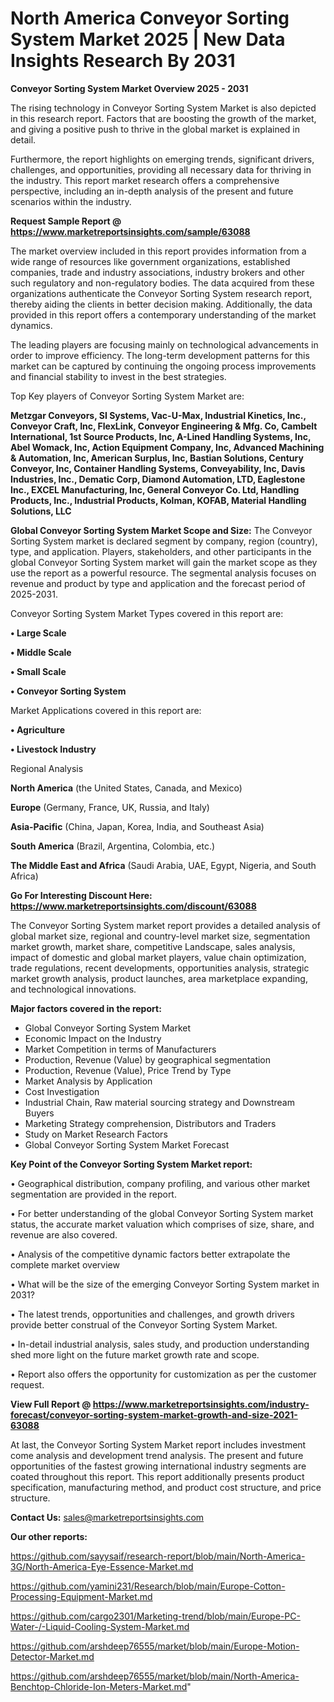 # North America Conveyor Sorting System Market 2025 | New Data Insights Research By 2031

<Strong> Conveyor Sorting System Market Overview 2025 - 2031</strong>

The rising technology in Conveyor Sorting System Market is also depicted in this research report. Factors that are boosting the growth of the market, and giving a positive push to thrive in the global market is explained in detail.

Furthermore, the report highlights on emerging trends, significant drivers, challenges, and opportunities, providing all necessary data for thriving in the industry. This report market research offers a comprehensive perspective, including an in-depth analysis of the present and future scenarios within the industry.

<strong>Request Sample Report @ <a href=https://www.marketreportsinsights.com/sample/63088>https://www.marketreportsinsights.com/sample/63088</a></strong>

The market overview included in this report provides information from a wide range of resources like government organizations, established companies, trade and industry associations, industry brokers and other such regulatory and non-regulatory bodies. The data acquired from these organizations authenticate the Conveyor Sorting System research report, thereby aiding the clients in better decision making. Additionally, the data provided in this report offers a contemporary understanding of the market dynamics.

The leading players are focusing mainly on technological advancements in order to improve efficiency. The long-term development patterns for this market can be captured by continuing the ongoing process improvements and financial stability to invest in the best strategies.

Top Key players of Conveyor Sorting System Market are:

<strong>Metzgar Conveyors, SI Systems, Vac-U-Max, Industrial Kinetics, Inc., Conveyor Craft, Inc, FlexLink, Conveyor Engineering & Mfg. Co, Cambelt International, 1st Source Products, Inc, A-Lined Handling Systems, Inc, Abel Womack, Inc, Action Equipment Company, Inc, Advanced Machining & Automation, Inc, American Surplus, Inc, Bastian Solutions, Century Conveyor, Inc, Container Handling Systems, Conveyability, Inc, Davis Industries, Inc., Dematic Corp, Diamond Automation, LTD, Eaglestone Inc., EXCEL Manufacturing, Inc, General Conveyor Co. Ltd, Handling Products, Inc., Industrial Products, Kolman, KOFAB, Material Handling Solutions, LLC</strong>

<strong><b>Global Conveyor Sorting System Market Scope and Size:</b></strong>
The Conveyor Sorting System market is declared segment by company, region (country), type, and application. Players, stakeholders, and other participants in the global Conveyor Sorting System market will gain the market scope as they use the report as a powerful resource. The segmental analysis focuses on revenue and product by type and application and the forecast period of 2025-2031.

Conveyor Sorting System Market Types covered in this report are:

<strong>• Large Scale

• Middle Scale

• Small Scale

• Conveyor Sorting System</strong>

Market Applications covered in this report are:

<strong>• Agriculture

• Livestock Industry</strong> 

Regional Analysis

<strong>North America</strong> (the United States, Canada, and Mexico)

<strong>Europe</strong> (Germany, France, UK, Russia, and Italy)

<strong>Asia-Pacific</strong> (China, Japan, Korea, India, and Southeast Asia)

<strong>South America</strong> (Brazil, Argentina, Colombia, etc.)

<strong>The Middle East and Africa</strong> (Saudi Arabia, UAE, Egypt, Nigeria, and South Africa)

<strong>Go For Interesting Discount Here: <a href=https://www.marketreportsinsights.com/discount/63088>https://www.marketreportsinsights.com/discount/63088</a></strong>

The Conveyor Sorting System market report provides a detailed analysis of global market size, regional and country-level market size, segmentation market growth, market share, competitive Landscape, sales analysis, impact of domestic and global market players, value chain optimization, trade regulations, recent developments, opportunities analysis, strategic market growth analysis, product launches, area marketplace expanding, and technological innovations.

<strong><b>Major factors covered in the report:</b></strong>
<ul>
  <li>Global Conveyor Sorting System Market </li>
  <li>Economic Impact on the Industry</li>
  <li>Market Competition in terms of Manufacturers</li>
  <li>Production, Revenue (Value) by geographical segmentation</li>
  <li>Production, Revenue (Value), Price Trend by Type</li>
  <li>Market Analysis by Application</li>
  <li>Cost Investigation</li>
  <li>Industrial Chain, Raw material sourcing strategy and Downstream Buyers</li>
  <li>Marketing Strategy comprehension, Distributors and Traders</li>
  <li>Study on Market Research Factors</li>
  <li>Global Conveyor Sorting System Market Forecast</li>
</ul>

<strong><b>Key Point of the Conveyor Sorting System Market report:</b></strong>

• Geographical distribution, company profiling, and various other market segmentation are provided in the report.

• For better understanding of the global Conveyor Sorting System market status, the accurate market valuation which comprises of size, share, and revenue are also covered.

• Analysis of the competitive dynamic factors better extrapolate the complete market overview

• What will be the size of the emerging Conveyor Sorting System market in 2031?

• The latest trends, opportunities and challenges, and growth drivers provide better construal of the Conveyor Sorting System Market.

• In-detail industrial analysis, sales study, and production understanding shed more light on the future market growth rate and scope.

• Report also offers the opportunity for customization as per the customer request.

<strong><b>View Full Report @ <a href=https://www.marketreportsinsights.com/industry-forecast/conveyor-sorting-system-market-growth-and-size-2021-63088>https://www.marketreportsinsights.com/industry-forecast/conveyor-sorting-system-market-growth-and-size-2021-63088</a></b></strong>


At last, the Conveyor Sorting System Market report includes investment come analysis and development trend analysis. The present and future opportunities of the fastest growing international industry segments are coated throughout this report. This report additionally presents product specification, manufacturing method, and product cost structure, and price structure.

<strong>Contact Us:</strong>
sales@marketreportsinsights.com

<strong>Our other reports:</strong>

<a href=https://github.com/sayysaif/research-report/blob/main/North-America-3G/North-America-Eye-Essence-Market.md>https://github.com/sayysaif/research-report/blob/main/North-America-3G/North-America-Eye-Essence-Market.md</a>

<a href=https://github.com/yamini231/Research/blob/main/Europe-Cotton-Processing-Equipment-Market.md>https://github.com/yamini231/Research/blob/main/Europe-Cotton-Processing-Equipment-Market.md</a>

<a href=https://github.com/cargo2301/Marketing-trend/blob/main/Europe-PC-Water-/-Liquid-Cooling-System-Market.md>https://github.com/cargo2301/Marketing-trend/blob/main/Europe-PC-Water-/-Liquid-Cooling-System-Market.md</a>

<a href=https://github.com/arshdeep76555/market/blob/main/Europe-Motion-Detector-Market.md>https://github.com/arshdeep76555/market/blob/main/Europe-Motion-Detector-Market.md</a>

<a href=https://github.com/arshdeep76555/market/blob/main/North-America-Benchtop-Chloride-Ion-Meters-Market.md>https://github.com/arshdeep76555/market/blob/main/North-America-Benchtop-Chloride-Ion-Meters-Market.md</a>"
